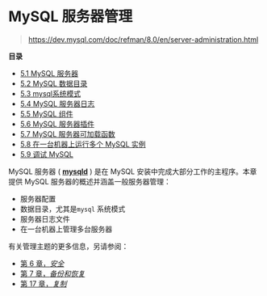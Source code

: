 # MySQL 服务器管理

> https://dev.mysql.com/doc/refman/8.0/en/server-administration.html

**目录**

- [5.1 MySQL 服务器](https://dev.mysql.com/doc/refman/8.0/en/mysqld-server.html)
- [5.2 MySQL 数据目录](https://dev.mysql.com/doc/refman/8.0/en/data-directory.html)
- [5.3 mysql系统模式](https://dev.mysql.com/doc/refman/8.0/en/system-schema.html)
- [5.4 MySQL 服务器日志](https://dev.mysql.com/doc/refman/8.0/en/server-logs.html)
- [5.5 MySQL 组件](https://dev.mysql.com/doc/refman/8.0/en/components.html)
- [5.6 MySQL 服务器插件](https://dev.mysql.com/doc/refman/8.0/en/server-plugins.html)
- [5.7 MySQL 服务器可加载函数](https://dev.mysql.com/doc/refman/8.0/en/server-loadable-functions.html)
- [5.8 在一台机器上运行多个 MySQL 实例](https://dev.mysql.com/doc/refman/8.0/en/multiple-servers.html)
- [5.9 调试 MySQL](https://dev.mysql.com/doc/refman/8.0/en/debugging-mysql.html)

MySQL 服务器 ( [**mysqld**](https://dev.mysql.com/doc/refman/8.0/en/mysqld.html) ) 是在 MySQL 安装中完成大部分工作的主程序。本章提供 MySQL 服务器的概述并涵盖一般服务器管理：

- 服务器配置
- 数据目录，尤其是`mysql` 系统模式
- 服务器日志文件
-  在一台机器上管理多台服务器 

有关管理主题的更多信息，另请参阅：

- [第 6 章，*安全*](https://dev.mysql.com/doc/refman/8.0/en/security.html)
- [第 7 章，*备份和恢复*](https://dev.mysql.com/doc/refman/8.0/en/backup-and-recovery.html)
- [第 17 章，*复制*](https://dev.mysql.com/doc/refman/8.0/en/replication.html)
